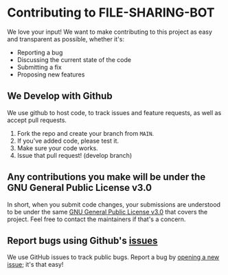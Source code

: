 # Contributing to FILE-SHARING-BOT
We love your input! We want to make contributing to this project as easy and transparent as possible, whether it's:

- Reporting a bug
- Discussing the current state of the code
- Submitting a fix
- Proposing new features

## We Develop with Github
We use github to host code, to track issues and feature requests, as well as accept pull requests.

1. Fork the repo and create your branch from `MAIN`.
2. If you've added code, please test it.
3. Make sure your code works.
4. Issue that pull request! (develop branch)

## Any contributions you make will be under the GNU General Public License v3.0
In short, when you submit code changes, your submissions are understood to be under the same [GNU General Public License v3.0](https://github.com/noorxd786/File-Sharing-Bot/blob/main/LICENSE) that covers the project. Feel free to contact the maintainers if that's a concern.

## Report bugs using Github's [issues](https://github.com/noorxd786/File-Sharing-Bot/issues)
We use GitHub issues to track public bugs. Report a bug by [opening a new issue](https://github.com/noorxd786/File-Sharing-Bot/issues); it's that easy!


